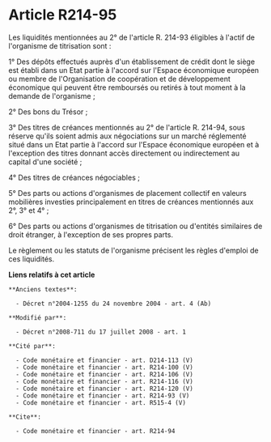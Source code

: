 # Article R214-95

Les liquidités mentionnées au 2° de l'article R. 214-93 éligibles à l'actif de l'organisme de titrisation sont : 

1° Des dépôts effectués auprès d'un établissement de crédit dont le siège est établi dans un Etat partie à l'accord sur
l'Espace économique européen ou membre de l'Organisation de coopération et de développement économique qui peuvent être
remboursés ou retirés à tout moment à la demande de l'organisme ; 

2° Des bons du Trésor ; 

3° Des titres de créances mentionnés au 2° de l'article R. 214-94, sous réserve qu'ils soient admis aux négociations sur un
marché réglementé situé dans un Etat partie à l'accord sur l'Espace économique européen et à l'exception des titres donnant
accès directement ou indirectement au capital d'une société ; 

4° Des titres de créances négociables ; 

5° Des parts ou actions d'organismes de placement collectif en valeurs mobilières investies principalement en titres de
créances mentionnés aux 2°, 3° et 4° ; 

6° Des parts ou actions d'organismes de titrisation ou d'entités similaires de droit étranger, à l'exception de ses propres
parts. 

Le règlement ou les statuts de l'organisme précisent les règles d'emploi de ces liquidités.

**Liens relatifs à cet article**

	**Anciens textes**:

	  - Décret n°2004-1255 du 24 novembre 2004 - art. 4 (Ab)

	**Modifié par**:

	  - Décret n°2008-711 du 17 juillet 2008 - art. 1

	**Cité par**:

	  - Code monétaire et financier - art. D214-113 (V)
	  - Code monétaire et financier - art. R214-100 (V)
	  - Code monétaire et financier - art. R214-106 (V)
	  - Code monétaire et financier - art. R214-116 (V)
	  - Code monétaire et financier - art. R214-120 (V)
	  - Code monétaire et financier - art. R214-93 (V)
	  - Code monétaire et financier - art. R515-4 (V)

	**Cite**:

	  - Code monétaire et financier - art. R214-94
